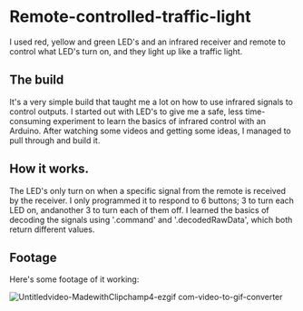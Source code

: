 # Remote-controlled-traffic-light
I used red, yellow and green LED's and an infrared receiver and remote to control what LED's turn on, and they light up like a traffic light.

## The build
It's a very simple build that taught me a lot on how to use infrared signals to control outputs. I started out with LED's to give me a safe, less time-consuming experiment to learn the basics of infrared control with an Arduino. After watching some videos and getting some ideas, I managed to pull through and build it. 

## How it works. 
The LED's only turn on when a specific signal from the remote is received by the receiver. I only programmed it to respond to 6 buttons; 3 to turn each LED on, andanother 3 to turn each of them off. I learned the basics of decoding the signals using '.command' and '.decodedRawData', which both return different values. 

## Footage
Here's some footage of it working: 

![Untitledvideo-MadewithClipchamp4-ezgif com-video-to-gif-converter](https://github.com/user-attachments/assets/cae0751c-d010-49ea-8900-9b0b0d4421e6)

